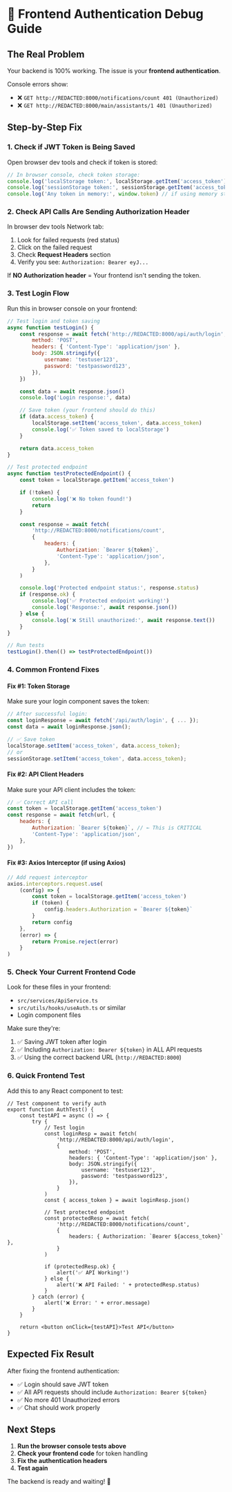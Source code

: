 # 🐛 Frontend Authentication Debug Guide

## The Real Problem

Your backend is 100% working. The issue is your **frontend authentication**.

Console errors show:

-   ❌ `GET http://REDACTED:8000/notifications/count 401 (Unauthorized)`
-   ❌ `GET http://REDACTED:8000/main/assistants/1 401 (Unauthorized)`

## Step-by-Step Fix

### 1. **Check if JWT Token is Being Saved**

Open browser dev tools and check if token is stored:

```javascript
// In browser console, check token storage:
console.log('localStorage token:', localStorage.getItem('access_token'))
console.log('sessionStorage token:', sessionStorage.getItem('access_token'))
console.log('Any token in memory:', window.token) // if using memory storage
```

### 2. **Check API Calls Are Sending Authorization Header**

In browser dev tools Network tab:

1. Look for failed requests (red status)
2. Click on the failed request
3. Check **Request Headers** section
4. Verify you see: `Authorization: Bearer eyJ...`

If **NO Authorization header** = Your frontend isn't sending the token.

### 3. **Test Login Flow**

Run this in browser console on your frontend:

```javascript
// Test login and token saving
async function testLogin() {
    const response = await fetch('http://REDACTED:8000/api/auth/login', {
        method: 'POST',
        headers: { 'Content-Type': 'application/json' },
        body: JSON.stringify({
            username: 'testuser123',
            password: 'testpassword123',
        }),
    })

    const data = await response.json()
    console.log('Login response:', data)

    // Save token (your frontend should do this)
    if (data.access_token) {
        localStorage.setItem('access_token', data.access_token)
        console.log('✅ Token saved to localStorage')
    }

    return data.access_token
}

// Test protected endpoint
async function testProtectedEndpoint() {
    const token = localStorage.getItem('access_token')

    if (!token) {
        console.log('❌ No token found!')
        return
    }

    const response = await fetch(
        'http://REDACTED:8000/notifications/count',
        {
            headers: {
                Authorization: `Bearer ${token}`,
                'Content-Type': 'application/json',
            },
        }
    )

    console.log('Protected endpoint status:', response.status)
    if (response.ok) {
        console.log('✅ Protected endpoint working!')
        console.log('Response:', await response.json())
    } else {
        console.log('❌ Still unauthorized:', await response.text())
    }
}

// Run tests
testLogin().then(() => testProtectedEndpoint())
```

### 4. **Common Frontend Fixes**

#### Fix #1: Token Storage

Make sure your login component saves the token:

```javascript
// After successful login:
const loginResponse = await fetch('/api/auth/login', { ... });
const data = await loginResponse.json();

// ✅ Save token
localStorage.setItem('access_token', data.access_token);
// or
sessionStorage.setItem('access_token', data.access_token);
```

#### Fix #2: API Client Headers

Make sure your API client includes the token:

```javascript
// ✅ Correct API call
const token = localStorage.getItem('access_token')
const response = await fetch(url, {
    headers: {
        Authorization: `Bearer ${token}`, // ← This is CRITICAL
        'Content-Type': 'application/json',
    },
})
```

#### Fix #3: Axios Interceptor (if using Axios)

```javascript
// Add request interceptor
axios.interceptors.request.use(
    (config) => {
        const token = localStorage.getItem('access_token')
        if (token) {
            config.headers.Authorization = `Bearer ${token}`
        }
        return config
    },
    (error) => {
        return Promise.reject(error)
    }
)
```

### 5. **Check Your Current Frontend Code**

Look for these files in your frontend:

-   `src/services/ApiService.ts`
-   `src/utils/hooks/useAuth.ts` or similar
-   Login component files

Make sure they're:

1. ✅ Saving JWT token after login
2. ✅ Including `Authorization: Bearer ${token}` in ALL API requests
3. ✅ Using the correct backend URL (`http://REDACTED:8000`)

### 6. **Quick Frontend Test**

Add this to any React component to test:

```tsx
// Test component to verify auth
export function AuthTest() {
    const testAPI = async () => {
        try {
            // Test login
            const loginResp = await fetch(
                'http://REDACTED:8000/api/auth/login',
                {
                    method: 'POST',
                    headers: { 'Content-Type': 'application/json' },
                    body: JSON.stringify({
                        username: 'testuser123',
                        password: 'testpassword123',
                    }),
                }
            )
            const { access_token } = await loginResp.json()

            // Test protected endpoint
            const protectedResp = await fetch(
                'http://REDACTED:8000/notifications/count',
                {
                    headers: { Authorization: `Bearer ${access_token}` },
                }
            )

            if (protectedResp.ok) {
                alert('✅ API Working!')
            } else {
                alert('❌ API Failed: ' + protectedResp.status)
            }
        } catch (error) {
            alert('❌ Error: ' + error.message)
        }
    }

    return <button onClick={testAPI}>Test API</button>
}
```

## Expected Fix Result

After fixing the frontend authentication:

-   ✅ Login should save JWT token
-   ✅ All API requests should include `Authorization: Bearer ${token}`
-   ✅ No more 401 Unauthorized errors
-   ✅ Chat should work properly

## Next Steps

1. **Run the browser console tests above**
2. **Check your frontend code** for token handling
3. **Fix the authentication headers**
4. **Test again**

The backend is ready and waiting! 🚀
